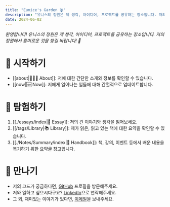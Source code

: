```yaml
---
title: "Eunice's Garden 🪴"
description: "유니스의 정원은 제 생각, 아이디어, 프로젝트를 공유하는 장소입니다. 저의 정원에서 재밌는 것을 찾을 수 있으면 좋겠습니다! 🤞"
date: 2024-06-02
---
```


_환영합니다! 유니스의 정원은 제 생각, 아이디어, 프로젝트를 공유하는 장소입니다. 저의 정원에서 흥미로운 것을 찾길 바랍니다! 🌿_

# 🌱 시작하기

- [[about|🙋🏻‍♀ About]]: 저에 대한 간단한 소개와 정보를 확인할 수 있습니다.
- [[now|🆕 Now]]: 저에게 일어나는 일들에 대해 간헐적으로 업데이트합니다.

# 🔎 탐험하기

1. [[./essays/index|💭 Essay]]: 저의 긴 이야기와 생각을 읽어보세요. 
2. [[/tags/Library|📚 Library]]: 제가 읽은, 읽고 있는 책에 대한 요약을 확인할 수 있습니다.
3. [[./Notes/Summary/index|📒 Handbook]]: 책, 강의, 이벤트 등에서 배운 내용을 복기하기 위한 요약글 창고입니다.

# 🤝 만나기

- 저의 코드가 궁금하다면, [GitHub](https://github.com/eunice-hong) 프로필을 방문해주세요.
- 저와 일하고 싶으시다구요? [LinkedIn](https://www.linkedin.com/in/eunjin-hong-kr)으로 연락해주세요.
- 그 외, 재미있는 이야기가 있다면, [이메일](mailto:contact@eunice-hong.com)을 보내주세요.
